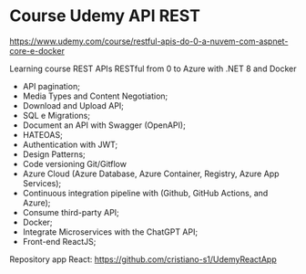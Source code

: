 # Course Udemy API REST
https://www.udemy.com/course/restful-apis-do-0-a-nuvem-com-aspnet-core-e-docker

Learning course REST APIs RESTful from 0 to Azure with .NET 8 and Docker

 - API pagination;
 - Media Types and Content Negotiation;
 - Download and Upload API;
 - SQL e Migrations;
 - Document an API with Swagger (OpenAPI);
 - HATEOAS;
 - Authentication with JWT;
 - Design Patterns;
 - Code versioning Git/Gitflow
 - Azure Cloud (Azure Database, Azure Container, Registry, Azure App Services);
 - Continuous integration pipeline with (Github, GitHub Actions, and Azure);
 - Consume third-party API;
 - Docker;
 - Integrate Microservices with the ChatGPT API;
 - Front-end ReactJS;

Repository app React: https://github.com/cristiano-s1/UdemyReactApp


